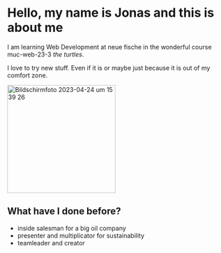 # Hello, my name is Jonas and this is about me

I am learning Web Development at neue fische in the wonderful course muc-web-23-3 _the turtles_.


I love to try new stuff. Even if it is or maybe just because it is out of my comfort zone.


<img width="248" alt="Bildschirm­foto 2023-04-24 um 15 39 26" src="https://user-images.githubusercontent.com/126177200/234026686-31813ea7-6591-48a5-9ef0-393e44e2e79e.png">


## What have I done before?

+ inside salesman for a big oil company
+ presenter and multiplicator for sustainability
+ teamleader and creator 



